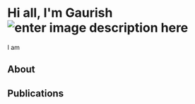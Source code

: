# Hi all, I'm Gaurish ![enter image description here](https://twemoji.maxcdn.com/2/72x72/1f44b.png)
I am 

## About

## Publications


<!--stackedit_data:
eyJoaXN0b3J5IjpbLTQxMTc3MTkxOF19
-->